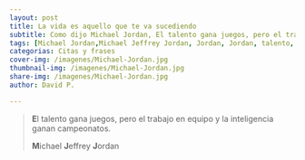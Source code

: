 ```yaml
---
layout: post
title: La vida es aquello que te va sucediendo
subtitle: Como dijo Michael Jordan, El talento gana juegos, pero el trabajo en equipo y la inteligencia ganan campeonatos
tags: [Michael Jordan,Michael Jeffrey Jordan, Jordan, Jordan, talento, juegos, ganar,trabajo,inteligencia,equipo]
categorias: Citas y frases
cover-img: /imagenes/Michael-Jordan.jpg
thumbnail-img: /imagenes/Michael-Jordan.jpg
share-img: /imagenes/Michael-Jordan.jpg
author: David P.

---
```


> **E**l talento gana juegos, pero el trabajo en equipo y la inteligencia ganan campeonatos.
>
> **M**ichael **J**effrey **J**ordan
